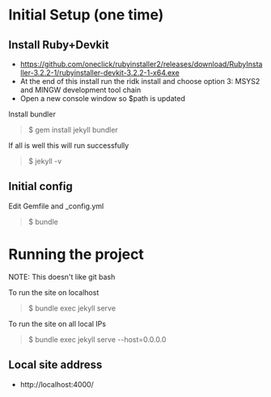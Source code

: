 
# Initial Setup (one time)
## Install Ruby+Devkit
  - https://github.com/oneclick/rubyinstaller2/releases/download/RubyInstaller-3.2.2-1/rubyinstaller-devkit-3.2.2-1-x64.exe
  - At the end of this install run the ridk install and choose option 3: MSYS2 and MINGW development tool chain
  - Open a new console window so $path is updated

Install bundler
>$ gem install jekyll bundler

If all is well this will run successfully
>$ jekyll -v

## Initial config

Edit Gemfile and _config.yml
>$ bundle 

# Running the project
NOTE: This doesn't like git bash

To run the site on localhost
>$ bundle exec jekyll serve

To run the site on all local IPs
>$ bundle exec jekyll serve --host=0.0.0.0

## Local site address
- http://localhost:4000/
